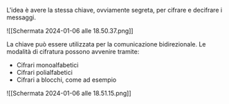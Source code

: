 L'idea è avere la stessa chiave, ovviamente segreta, per cifrare e decifrare i messaggi.

![[Schermata 2024-01-06 alle 18.50.37.png]]

La chiave può essere utilizzata per la comunicazione bidirezionale.
Le modalità di cifratura possono avvenire tramite:
- Cifrari monoalfabetici
- Cifrari polialfabetici
- Cifrari a blocchi, come ad esempio 

![[Schermata 2024-01-06 alle 18.51.15.png]]


